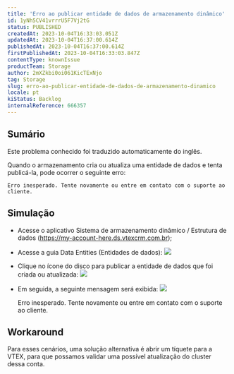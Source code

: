 ```yaml
---
title: 'Erro ao publicar entidade de dados de armazenamento dinâmico'
id: 1yNh5CV41vrrrU5F7Vj2tG
status: PUBLISHED
createdAt: 2023-10-04T16:33:03.051Z
updatedAt: 2023-10-04T16:37:00.614Z
publishedAt: 2023-10-04T16:37:00.614Z
firstPublishedAt: 2023-10-04T16:33:03.847Z
contentType: knownIssue
productTeam: Storage
author: 2mXZkbi0oi061KicTExNjo
tag: Storage
slug: erro-ao-publicar-entidade-de-dados-de-armazenamento-dinamico
locale: pt
kiStatus: Backlog
internalReference: 666357
---
```


## Sumário

<div class="alert alert-info">
  <p>Este problema conhecido foi traduzido automaticamente do inglês.</p>
</div>


Quando o armazenamento cria ou atualiza uma entidade de dados e tenta publicá-la, pode ocorrer o seguinte erro:


    Erro inesperado. Tente novamente ou entre em contato com o suporte ao cliente.


## Simulação



- Acesse o aplicativo Sistema de armazenamento dinâmico / Estrutura de dados (https://my-account-here.ds.vtexcrm.com.br);
- Acesse a guia Data Entities (Entidades de dados):
 ![](https://vtexhelp.zendesk.com/attachments/token/65UPKYKl3vuaeweF46K91bpI5/?name=image.png)

- Clique no ícone do disco para publicar a entidade de dados que foi criada ou atualizada:
 ![](https://vtexhelp.zendesk.com/attachments/token/C1nUZnpG8lmDWOL8wrXRBiGj0/?name=image.png)

- Em seguida, a seguinte mensagem será exibida:
 ![](https://vtexhelp.zendesk.com/attachments/token/DFKVanOk3noBMaN8aBd6CQssp/?name=image.png)

    Erro inesperado. Tente novamente ou entre em contato com o suporte ao cliente.




## Workaround


Para esses cenários, uma solução alternativa é abrir um tíquete para a VTEX, para que possamos validar uma possível atualização do cluster dessa conta.




